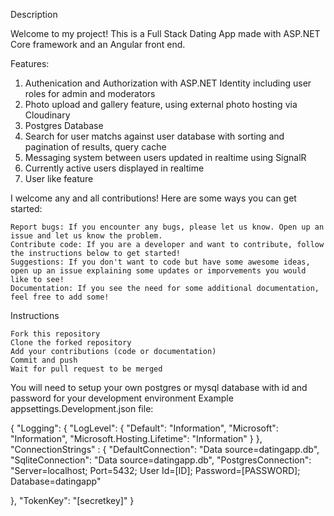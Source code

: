 
Description

Welcome to my project! This is a Full Stack Dating App made with ASP.NET Core framework and an Angular front end. 

Features:

1. Authenication and Authorization with ASP.NET Identity including user roles for admin and moderators
2. Photo upload and gallery feature, using external photo hosting via Cloudinary
3. Postgres Database
4. Search for user matchs against user database with sorting and pagination of results, query cache
5. Messaging system between users updated in realtime using SignalR
6. Currently active users displayed in realtime
7. User like feature


I welcome any and all contributions! Here are some ways you can get started:

    Report bugs: If you encounter any bugs, please let us know. Open up an issue and let us know the problem.
    Contribute code: If you are a developer and want to contribute, follow the instructions below to get started!
    Suggestions: If you don't want to code but have some awesome ideas, open up an issue explaining some updates or imporvements you would like to see!
    Documentation: If you see the need for some additional documentation, feel free to add some!

Instructions

    Fork this repository
    Clone the forked repository
    Add your contributions (code or documentation)
    Commit and push
    Wait for pull request to be merged

You will need to setup your own postgres or mysql database with id and password for your development environment
Example appsettings.Development.json file:

{
  "Logging": {
    "LogLevel": {
      "Default": "Information",
      "Microsoft": "Information",
      "Microsoft.Hosting.Lifetime": "Information"
    }
  },
  "ConnectionStrings" : {
    "DefaultConnection": "Data source=datingapp.db",
    "SqliteConnection": "Data source=datingapp.db",
    "PostgresConnection": "Server=localhost; Port=5432; User Id=[ID]; Password=[PASSWORD]; Database=datingapp"
    
  },
  "TokenKey": "[secretkey]"
}

